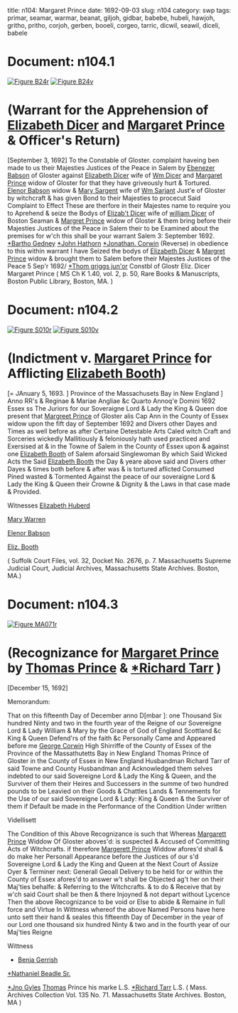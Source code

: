title: n104: Margaret Prince
date: 1692-09-03
slug: n104
category: swp
tags: primar, seamar, warmar, beanat, giljoh, gidbar, babebe, hubeli, hawjoh, gritho, pritho, corjoh, gerben, booeli, corgeo, tarric, dicwil, seawil, diceli, babele




# Document: n104.1

<a href="archives/BPL/LARGE/B24A.jpg" class="jqueryLightbox">![Figure B24r](archives/BPL/gifs/B24A.gif)</a>
<a href="archives/BPL/LARGE/B24B.jpg" class="jqueryLightbox">![Figure B24v](archives/BPL/gifs/B24B.gif)</a>

# (Warrant for the Apprehension of [Elizabeth Dicer](/tag/diceli.html) and [Margaret Prince](/tag/primar.html) & Officer's Return)
[September 3, 1692] To the Constable  of Gloster. 
complaint haveing ben made to us their Majesties Justices of the Peace in Salem by [Ebenezer Babson](/tag/babebe.html) of Gloster against [Elizabeth Dicer](/tag/diceli.html) wife of [Wm Dicer](/tag/dicwil.html) and [Margaret Prince](/tag/primar.html) widow of Gloster for that they have griveously hurt & Tortured. [Elenor Babson](/tag/babele.html) widow & [Mary Sargent](/tag/seamar.html) wife of [Wm Sarjant](/tag/seawil.html) Just'e of Gloster by witchcraft & has given Bond to their Majesties to procecut Said Complaint to Effect These are therfore in their Majestes name to require you to Aprehend & seize the Bodys of [Elizab't Dicer](/tag/diceli.html) wife of [william Dicer](/tag/dicwil.html) of Boston Seaman & [Margret Prince](/tag/primar.html) widow of Gloster & them bring before their Majesties Justices of the Peace in Salem their to be Examined about the premises for w'ch this shall be your warrant
Salem  3: September 1692.  [*Bartho Gedney](/tag/gidbar.html) [*John Hathorn](/tag/hawjoh.html) [*Jonathan. Corwin](/tag/corjoh.html) (Reverse) in obedience to this within warrant I have Seized the bodys of [Elizabeth Dicer](/tag/diceli.html) & [Margret Prince](/tag/primar.html) widow & brought them to Salem before their Majestes Justices of the Peace 5 Sep'r 1692/ [*Thom griggs jun'or](/tag/gritho.html) Constbl of Glostr Eliz. Dicer Margaret Prince ( MS Ch K 1.40, vol. 2, p. 50, Rare Books & Manuscripts, Boston Public Library, Boston, MA. )

# Document: n104.2

<a href="archives/Suffolk/large/S010A.jpg" class="jqueryLightbox">![Figure S010r](archives/Suffolk/small/S010A.jpg)</a>
<a href="archives/Suffolk/large/S010B.jpg" class="jqueryLightbox">![Figure S010v](archives/Suffolk/small/S010B.jpg)</a>

# (Indictment v. [Margaret Prince](/tag/primar.html) for Afflicting [Elizabeth Booth](/tag/booeli.html))
[= JAnuary 5, 1693. ] Province of the Massachusets Bay in New England ] Anno RR's & Reginae & Mariae Angliae &c Quarto Annoq'e Domini 1692
Essex ss The Juriors for our Soveraigne Lord & Lady the King & Queen doe present that [Margreet Prince](/tag/primar.html) of Gloster alis Cap Ann in the County of Essex widow upon the fift day of September 1692 and Divers other Dayes and Times as well before as after Certaine Detestable Arts Caled witch Craft and Sorceries wickedly Mallitiously & feloniously hath used practiced and Exersised at & in the Towne of Salem in the County of Essex upon & against one [Elizabeth Booth](/tag/booeli.html) of Salem aforsaid Singlewoman By which Said Wicked Acts the Said [Elizabeth Booth](/tag/booeli.html) the Day & yeare above said and Divers other Dayes & times both before & after was & is tortured aflicted Consumed Pined wasted & Tormented Against the peace of our soveraigne Lord & Lady the King & Queen their Crowne & Dignity & the Laws in that case made & Provided.

Witnesses [Elizabeth Huberd](/tag/hubeli.html)

[Mary Warren](/tag/warmar.html)

[Elenor Babson](/tag/babele.html)

[Eliz. Booth](/tag/booeli.html)

( Suffolk Court Files, vol. 32, Docket No. 2676, p. 7. Massachusetts Supreme Judicial Court, Judicial Archives, Massachusetts State Archives. Boston, MA.)


# Document: n104.3

<a href="archives/MA135/large/MA071r.jpg" class="jqueryLightbox">![Figure MA071r](archives/MA135/small/MA071r.jpg)</a>

# (Recognizance for [Margaret Prince](/tag/primar.html) by [Thomas Prince](/tag/pritho.html) & [*Richard Tarr](/tag/tarric.html) )

[December 15, 1692]

Memorandum: 

That on this fifteenth Day of December anno D[mbar ]: one Thousand Six hundred Ninty and two in the fourth year of the Reigne of our Sovereigne Lord & Lady William & Mary by the Grace of God of England Scottland &c King & Queen Defend'rs of the faith &c Personally Came and Appeared before me [George Corwin](/tag/corgeo.html) High Shirriffe of the County of Essex of the Province of the Massathutetts Bay in New England Thomas Prince of Gloster in the County of Essex in New England Husbandman Richard Tarr of said Towne and County Husbandman  and Acknowledged them selves indebted to our said Sovereigne Lord & Lady the King & Queen, and the Surviver of them their Heires and Successers in the summe of two hundred pounds to be Leavied on their Goods & Chattles Lands & Tennements for the Use of our said Sovereigne Lord & Lady: King & Queen & the Surviver of them if Default be made in the Performance of the Condition Under written

Videllisett 

The Condition of this Above Recognizance is such that Whereas [Margarett Prince](/tag/primar.html) Widdow Of Gloster aboves'd: is suspected & Accused of Committing Acts of Witchcrafts. if therefore [Margerett Prince](/tag/primar.html) Widdow afores'd shall & do make her Personall Appearance before the Justices of our s'd Sovereigne Lord & Lady the King and Queen at the Next Court of Assize Oyer & Terminer next: Generall Geoall Delivery to be held for or within the County of Essex afores'd to answer w't shall be Objected ag't her on their Maj'ties behalfe: & Referring to the Witchcrafts. & to do & Receive that by w'ch said Court shall be then & there Injoyned & not depart without Lycence Then the above Recognizance to be void or Else to abide & Remaine in full force and Virtue In Wittness whereof the above Named Persons have here unto sett their hand & seales this fifteenth Day of December in the year of our Lord one thousand six hundred Ninty & two and in the fourth year of our Maj'ties Reigne

Wittness 

* [Benja Gerrish](/tag/gerben.html)

[*Nathaniel Beadle Sr.](/tag/beanat.html)

[*Jno Gyles](/tag/giljoh.html)
[Thomas](/tag/pritho.html)  Prince his marke L.S.  [*Richard Tarr](/tag/tarric.html) L.S.  ( Mass. Archives Collection Vol. 135 No. 71. Massachusetts State Archives. Boston, MA )